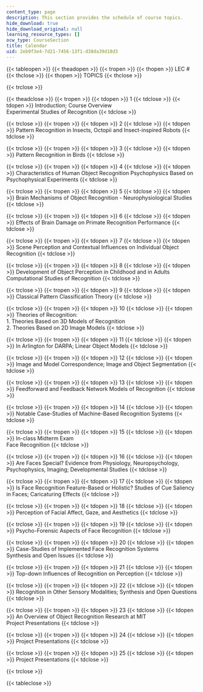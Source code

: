 ```yaml
---
content_type: page
description: This section provides the schedule of course topics.
hide_download: true
hide_download_original: null
learning_resource_types: []
ocw_type: CourseSection
title: Calendar
uid: 2eb9f3e4-7d21-7456-13f1-d38da39d18d3
---
```


{{< tableopen >}}
{{< theadopen >}}
{{< tropen >}}
{{< thopen >}}
LEC #
{{< thclose >}}
{{< thopen >}}
TOPICS
{{< thclose >}}

{{< trclose >}}

{{< theadclose >}}
{{< tropen >}}
{{< tdopen >}}
1
{{< tdclose >}}
{{< tdopen >}}
Introduction; Course Overview  
Experimental Studies of Recognition
{{< tdclose >}}

{{< trclose >}}
{{< tropen >}}
{{< tdopen >}}
2
{{< tdclose >}}
{{< tdopen >}}
Pattern Recognition in Insects, Octopii and Insect-inspired Robots
{{< tdclose >}}

{{< trclose >}}
{{< tropen >}}
{{< tdopen >}}
3
{{< tdclose >}}
{{< tdopen >}}
Pattern Recognition in Birds
{{< tdclose >}}

{{< trclose >}}
{{< tropen >}}
{{< tdopen >}}
4
{{< tdclose >}}
{{< tdopen >}}
Characteristics of Human Object Recognition Psychophysics Based on Psychophysical Experiments
{{< tdclose >}}

{{< trclose >}}
{{< tropen >}}
{{< tdopen >}}
5
{{< tdclose >}}
{{< tdopen >}}
Brain Mechanisms of Object Recognition - Neurophysiological Studies
{{< tdclose >}}

{{< trclose >}}
{{< tropen >}}
{{< tdopen >}}
6
{{< tdclose >}}
{{< tdopen >}}
Effects of Brain Damage on Primate Recognition Performance
{{< tdclose >}}

{{< trclose >}}
{{< tropen >}}
{{< tdopen >}}
7
{{< tdclose >}}
{{< tdopen >}}
Scene Perception and Contextual Influences on Individual Object Recognition
{{< tdclose >}}

{{< trclose >}}
{{< tropen >}}
{{< tdopen >}}
8
{{< tdclose >}}
{{< tdopen >}}
Development of Object Perception in Childhood and in Adults  
Computational Studies of Recognition
{{< tdclose >}}

{{< trclose >}}
{{< tropen >}}
{{< tdopen >}}
9
{{< tdclose >}}
{{< tdopen >}}
Classical Pattern Classification Theory
{{< tdclose >}}

{{< trclose >}}
{{< tropen >}}
{{< tdopen >}}
10
{{< tdclose >}}
{{< tdopen >}}
Theories of Recognition:  
1\. Theories Based on 3D Models of Recognition  
2\. Theories Based on 2D Image Models
{{< tdclose >}}

{{< trclose >}}
{{< tropen >}}
{{< tdopen >}}
11
{{< tdclose >}}
{{< tdopen >}}
In Arlington for DARPA; Linear Object Models
{{< tdclose >}}

{{< trclose >}}
{{< tropen >}}
{{< tdopen >}}
12
{{< tdclose >}}
{{< tdopen >}}
Image and Model Correspondence; Image and Object Segmentation
{{< tdclose >}}

{{< trclose >}}
{{< tropen >}}
{{< tdopen >}}
13
{{< tdclose >}}
{{< tdopen >}}
Feedforward and Feedback Network Models of Recognition
{{< tdclose >}}

{{< trclose >}}
{{< tropen >}}
{{< tdopen >}}
14
{{< tdclose >}}
{{< tdopen >}}
Notable Case-Studies of Machine-Based Recognition Systems
{{< tdclose >}}

{{< trclose >}}
{{< tropen >}}
{{< tdopen >}}
15
{{< tdclose >}}
{{< tdopen >}}
In-class Midterm Exam  
Face Recognition
{{< tdclose >}}

{{< trclose >}}
{{< tropen >}}
{{< tdopen >}}
16
{{< tdclose >}}
{{< tdopen >}}
Are Faces Special? Evidence from Physiology, Neuropsychology, Psychophysics, Imaging; Developmental Studies
{{< tdclose >}}

{{< trclose >}}
{{< tropen >}}
{{< tdopen >}}
17
{{< tdclose >}}
{{< tdopen >}}
Is Face Recognition Feature-Based or Holistic? Studies of Cue Saliency in Faces; Caricaturing Effects
{{< tdclose >}}

{{< trclose >}}
{{< tropen >}}
{{< tdopen >}}
18
{{< tdclose >}}
{{< tdopen >}}
Perception of Facial Affect, Gaze, and Aesthetics
{{< tdclose >}}

{{< trclose >}}
{{< tropen >}}
{{< tdopen >}}
19
{{< tdclose >}}
{{< tdopen >}}
Psycho-Forensic Aspects of Face Recognition
{{< tdclose >}}

{{< trclose >}}
{{< tropen >}}
{{< tdopen >}}
20
{{< tdclose >}}
{{< tdopen >}}
Case-Studies of Implemented Face Recognition Systems  
Synthesis and Open Issues
{{< tdclose >}}

{{< trclose >}}
{{< tropen >}}
{{< tdopen >}}
21
{{< tdclose >}}
{{< tdopen >}}
Top-down Influences of Recognition on Perception
{{< tdclose >}}

{{< trclose >}}
{{< tropen >}}
{{< tdopen >}}
22
{{< tdclose >}}
{{< tdopen >}}
Recognition in Other Sensory Modalities; Synthesis and Open Questions
{{< tdclose >}}

{{< trclose >}}
{{< tropen >}}
{{< tdopen >}}
23
{{< tdclose >}}
{{< tdopen >}}
An Overview of Object Recognition Research at MIT  
Project Presentations
{{< tdclose >}}

{{< trclose >}}
{{< tropen >}}
{{< tdopen >}}
24
{{< tdclose >}}
{{< tdopen >}}
Project Presentations
{{< tdclose >}}

{{< trclose >}}
{{< tropen >}}
{{< tdopen >}}
25
{{< tdclose >}}
{{< tdopen >}}
Project Presentations
{{< tdclose >}}

{{< trclose >}}

{{< tableclose >}}